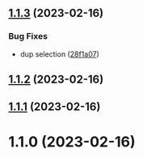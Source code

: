 ## [1.1.3](https://github.com/PengBoUESTC/fe-weki/compare/v1.1.2...v1.1.3) (2023-02-16)


### Bug Fixes

* dup selection ([28f1a07](https://github.com/PengBoUESTC/fe-weki/commit/28f1a07cf90f255bb0a8ecab3fad4580c398f91a))



## [1.1.2](https://github.com/PengBoUESTC/fe-weki/compare/v1.1.1...v1.1.2) (2023-02-16)



## [1.1.1](https://github.com/PengBoUESTC/fe-weki/compare/v1.1.0...v1.1.1) (2023-02-16)



# 1.1.0 (2023-02-16)



